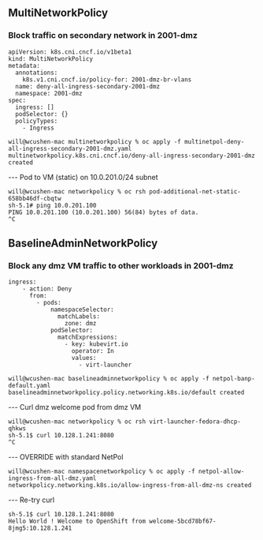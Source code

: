 ## MultiNetworkPolicy

### Block traffic on secondary network in 2001-dmz

```
apiVersion: k8s.cni.cncf.io/v1beta1
kind: MultiNetworkPolicy
metadata:
  annotations:
    k8s.v1.cni.cncf.io/policy-for: 2001-dmz-br-vlans
  name: deny-all-ingress-secondary-2001-dmz
  namespace: 2001-dmz
spec:
  ingress: []
  podSelector: {}
  policyTypes:
    - Ingress
```

```
will@wcushen-mac multinetworkpolicy % oc apply -f multinetpol-deny-all-ingress-secondary-2001-dmz.yaml
multinetworkpolicy.k8s.cni.cncf.io/deny-all-ingress-secondary-2001-dmz created
```

--- Pod to VM (static) on 10.0.201.0/24 subnet

```
will@wcushen-mac networkpolicy % oc rsh pod-additional-net-static-658bb46df-cbqtw
sh-5.1# ping 10.0.201.100
PING 10.0.201.100 (10.0.201.100) 56(84) bytes of data.
^C
```

## BaselineAdminNetworkPolicy

### Block any dmz VM traffic to other workloads in 2001-dmz

```
ingress:
    - action: Deny
      from:
        - pods:
            namespaceSelector:
              matchLabels:
                zone: dmz
            podSelector:
              matchExpressions:
                - key: kubevirt.io
                  operator: In
                  values:
                    - virt-launcher
```

```
will@wcushen-mac baselineadminnetworkpolicy % oc apply -f netpol-banp-default.yaml
baselineadminnetworkpolicy.policy.networking.k8s.io/default created
```

--- Curl dmz welcome pod from dmz VM

```
will@wcushen-mac networkpolicy % oc rsh virt-launcher-fedora-dhcp-qhkws
sh-5.1$ curl 10.128.1.241:8080
^C
```

--- OVERRIDE with standard NetPol

```
will@wcushen-mac namespacenetworkpolicy % oc apply -f netpol-allow-ingress-from-all-dmz.yaml
networkpolicy.networking.k8s.io/allow-ingress-from-all-dmz-ns created
```

--- Re-try curl

```
sh-5.1$ curl 10.128.1.241:8080
Hello World ! Welcome to OpenShift from welcome-5bcd78bf67-8jmg5:10.128.1.241
```

